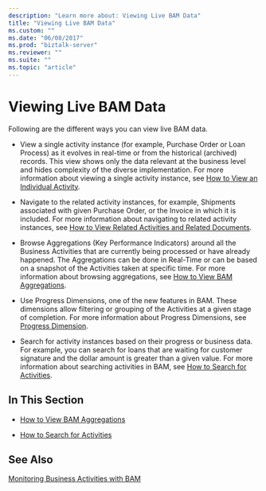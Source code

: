 ```yaml
---
description: "Learn more about: Viewing Live BAM Data"
title: "Viewing Live BAM Data"
ms.custom: ""
ms.date: "06/08/2017"
ms.prod: "biztalk-server"
ms.reviewer: ""
ms.suite: ""
ms.topic: "article"
---
```

# Viewing Live BAM Data
Following are the different ways you can view live BAM data.  
  
-   View a single activity instance (for example, Purchase Order or Loan Process) as it evolves in real-time or from the historical (archived) records. This view shows only the data relevant at the business level and hides complexity of the diverse implementation. For more information about viewing a single activity instance, see [How to View an Individual Activity](../core/how-to-view-an-individual-activity.md).  
  
-   Navigate to the related activity instances, for example, Shipments associated with given Purchase Order, or the Invoice in which it is included. For more information about navigating to related activity instances, see [How to View Related Activities and Related Documents](../core/how-to-view-related-activities-and-related-documents.md).  
  
-   Browse Aggregations (Key Performance Indicators) around all the Business Activities that are currently being processed or have already happened. The Aggregations can be done in Real-Time or can be based on a snapshot of the Activities taken at specific time. For more information about browsing aggregations, see [How to View BAM Aggregations](../core/how-to-view-bam-aggregations.md).  
  
-   Use Progress Dimensions, one of the new features in BAM. These dimensions allow filtering or grouping of the Activities at a given stage of completion. For more information about Progress Dimensions, see [Progress Dimension](../core/progress-dimension.md).  
  
-   Search for activity instances based on their progress or business data. For example, you can search for loans that are waiting for customer signature and the dollar amount is greater than a given value. For more information about searching activities in BAM, see [How to Search for Activities](../core/how-to-search-for-activities.md).  
  
## In This Section  
  
-   [How to View BAM Aggregations](../core/how-to-view-bam-aggregations.md)  
  
-   [How to Search for Activities](../core/how-to-search-for-activities.md)  
  
## See Also  
 [Monitoring Business Activities with BAM](../core/monitoring-business-activities-with-bam.md)
